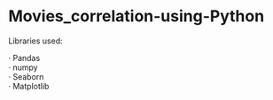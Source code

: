 # Movies_correlation-using-Python

Libraries used:<br/>

· Pandas<br/>
· numpy<br/>
· Seaborn<br/>
· Matplotlib
